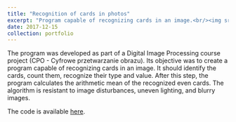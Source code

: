 ```yaml
---
title: "Recognition of cards in photos"
excerpt: "Program capable of recognizing cards in an image.<br/><img src='/images/500x300.png'>"
date: 2017-12-15
collection: portfolio
---
```


The program was developed as part of a Digital Image Processing course project (CPO - Cyfrowe przetwarzanie obrazu). Its objective was to create a program capable of recognizing cards in an image. It should identify the cards, count them, recognize their type and value. After this step, the program calculates the arithmetic mean of the recognized even cards. The algorithm is resistant to image disturbances, uneven lighting, and blurry images.

The code is available [here](https://github.com/petrzmax/CPO).